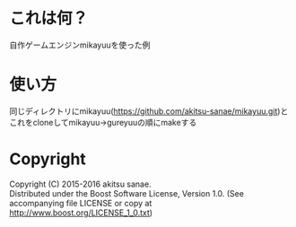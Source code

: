 # これは何？
自作ゲームエンジンmikayuuを使った例  

# 使い方
同じディレクトリにmikayuu(https://github.com/akitsu-sanae/mikayuu.git)とこれをcloneしてmikayuu->gureyuuの順にmakeする  


# Copyright
Copyright (C) 2015-2016 akitsu sanae.  
Distributed under the Boost Software License, Version 1.0. 
(See accompanying file LICENSE or copy at http://www.boost.org/LICENSE_1_0.txt)  


